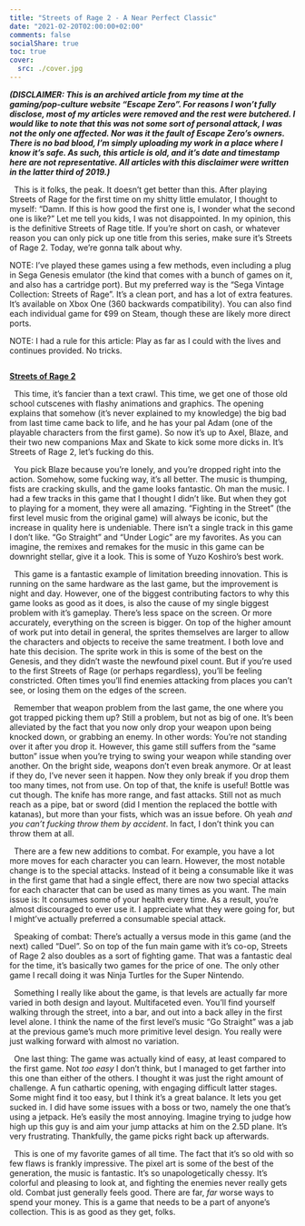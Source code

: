 ```yaml
---
title: "Streets of Rage 2 - A Near Perfect Classic"
date: "2021-02-20T02:00:00+02:00"
comments: false
socialShare: true
toc: true
cover:
  src: ./cover.jpg
---
```


<!-- wp:paragraph -->
<p><strong><em>(DISCLAIMER: This is an archived article from my time at the gaming/pop-culture website “Escape Zero”. For reasons I won’t fully disclose, most of my articles were removed and the rest were butchered. I would like to note that this was not some sort of personal attack, I was not the only one affected. Nor was it the fault of Escape Zero’s owners. There is no bad blood, I’m simply uploading my work in a place where I know it’s safe. As such, this article is old, and it’s date and timestamp here are not representative. All articles with this disclaimer were written in the latter third of 2019.)</em></strong></p>
<!-- /wp:paragraph -->

<!-- wp:paragraph -->
<p>  This is it folks, the peak. It doesn’t get better than this. After playing Streets of Rage for the first time on my shitty little emulator, I thought to myself: “Damn. If this is how good the first one is, I wonder what the second one is like?” Let me tell you kids, I was not disappointed. In my opinion, this is the definitive Streets of Rage title. If you’re short on cash, or whatever reason you can only pick up one title from this series, make sure it’s Streets of Rage 2. Today, we’re gonna talk about why.</p>
<!-- /wp:paragraph -->

<!-- wp:paragraph -->
<p>NOTE: I’ve played these games using a few methods, even including a plug in Sega Genesis emulator (the kind that comes with a bunch of games on it, and also has a cartridge port). But my preferred way is the “Sega Vintage Collection: Streets of Rage”. It’s a clean port, and has a lot of extra features. It’s available on Xbox One (360 backwards compatibility). You can also find each individual game for ¢99 on Steam, though these are likely more direct ports.</p>
<!-- /wp:paragraph -->

<!-- wp:paragraph -->
<p>NOTE: I had a rule for this article: Play as far as I could with the lives and continues provided. No tricks.</p>
<!-- /wp:paragraph -->

<!-- wp:image -->
<figure class="wp-block-image"><img src="https://lh4.googleusercontent.com/7DgvDWtZMNvzpLxL6ugdblNtaqmP7dEfcUtS85mUpAbvIpouUxkJhZ6Yg1uqTNFIWwg5fsyXO40VTHfgKaEblwmk4w9vnkavbNbCp8B8jceAlg6jSzj3E8Xj7_NM_-V6CzPZCqCB" alt=""/></figure>
<!-- /wp:image -->

<!-- wp:paragraph {"align":"center"} -->
<p class="has-text-align-center"><strong><span style="text-decoration: underline;">Streets of Rage 2</span></strong></p>
<!-- /wp:paragraph -->

<!-- wp:paragraph -->
<p>  This time, it’s fancier than a text crawl. This time, we get one of those old school cutscenes with flashy animations and graphics. The opening explains that somehow (it’s never explained to my knowledge) the big bad from last time came back to life, and he has your pal Adam (one of the playable characters from the first game). So now it’s up to Axel, Blaze, and their two new companions Max and Skate to kick some more dicks in. It’s Streets of Rage 2, let’s fucking do this.</p>
<!-- /wp:paragraph -->

<!-- wp:paragraph -->
<p>  You pick Blaze because you’re lonely, and you’re dropped right into the action. Somehow, some fucking way, it’s all better. The music is thumping, fists are cracking skulls, and the game looks fantastic. Oh man the music. I had a few tracks in this game that I thought I didn’t like. But when they got to playing for a moment, they were all amazing. “Fighting in the Street” (the first level music from the original game) will always be iconic, but the increase in quality here is undeniable. There isn’t a single track in this game I don’t like. “Go Straight” and “Under Logic” are my favorites. As you can imagine, the remixes and remakes for the music in this game can be downright stellar, give it a look. This is some of Yuzo Koshiro’s best work.</p>
<!-- /wp:paragraph -->

<!-- wp:paragraph -->
<p>  This game is a fantastic example of limitation breeding innovation. This is running on the same hardware as the last game, but the improvement is night and day. However, one of the biggest contributing factors to why this game looks as good as it does, is also the cause of my single biggest problem with it’s gameplay. There’s less space on the screen. Or more accurately, everything on the screen is bigger. On top of the higher amount of work put into detail in general, the sprites themselves are larger to allow the characters and objects to receive the same treatment. I both love and hate this decision. The sprite work in this is some of the best on the Genesis, and they didn’t waste the newfound pixel count. But if you’re used to the first Streets of Rage (or perhaps regardless), you’ll be feeling constricted. Often times you’ll find enemies attacking from places you can’t see, or losing them on the edges of the screen.</p>
<!-- /wp:paragraph -->

<!-- wp:paragraph -->
<p>  Remember that weapon problem from the last game, the one where you got trapped picking them up? Still a problem, but not as big of one. It’s been alleviated by the fact that you now only drop your weapon upon being knocked down, or grabbing an enemy. In other words: You’re not standing over it after you drop it. However, this game still suffers from the “same button” issue when you’re trying to swing your weapon while standing over another. On the bright side, weapons don’t even break anymore. Or at least if they do, I’ve never seen it happen. Now they only break if you drop them too many times, not from use. On top of that, the knife is useful! Bottle was cut though. The knife has more range, and fast attacks. Still not as much reach as a pipe, bat or sword (did I mention the replaced the bottle with katanas), but more than your fists, which was an issue before. Oh yeah <em>and you can’t fucking throw them by accident</em>. In fact, I don’t think you can throw them at all.</p>
<!-- /wp:paragraph -->

<!-- wp:paragraph -->
<p>  There are a few new additions to combat. For example, you have a lot more moves for each character you can learn. However, the most notable change is to the special attacks. Instead of it being a consumable like it was in the first game that had a single effect, there are now two special attacks for each character that can be used as many times as you want. The main issue is: It consumes some of your health every time. As a result, you’re almost discouraged to ever use it. I appreciate what they were going for, but I might’ve actually preferred a consumable special attack.</p>
<!-- /wp:paragraph -->

<!-- wp:paragraph -->
<p>  Speaking of combat: There’s actually a versus mode in this game (and the next) called “Duel”. So on top of the fun main game with it’s co-op, Streets of Rage 2 also doubles as a sort of fighting game. That was a fantastic deal for the time, it’s basically two games for the price of one. The only other game I recall doing it was Ninja Turtles for the Super Nintendo.</p>
<!-- /wp:paragraph -->

<!-- wp:paragraph -->
<p>  Something I really like about the game, is that levels are actually far more varied in both design and layout. Multifaceted even. You’ll find yourself walking through the street, into a bar, and out into a back alley in the first level alone. I think the name of the first level’s music “Go Straight” was a jab at the previous game’s much more primitive level design. You really were just walking forward with almost no variation.</p>
<!-- /wp:paragraph -->

<!-- wp:paragraph -->
<p>  One last thing: The game was actually kind of easy, at least compared to the first game. Not <em>too easy</em> I don’t think, but I managed to get farther into this one than either of the others. I thought it was just the right amount of challenge. A fun cathartic opening, with engaging difficult latter stages. Some might find it too easy, but I think it’s a great balance. It lets you get sucked in. I did have some issues with a boss or two, namely the one that’s using a jetpack. He’s easily the most annoying. Imagine trying to judge how high up this guy is and aim your jump attacks at him on the 2.5D plane. It’s very frustrating. Thankfully, the game picks right back up afterwards.</p>
<!-- /wp:paragraph -->

<!-- wp:paragraph -->
<p>  This is one of my favorite games of all time. The fact that it’s so old with so few flaws is frankly impressive. The pixel art is some of the best of the generation, the music is fantastic. It’s so unapologetically chessy. It’s colorful and pleasing to look at, and fighting the enemies never really gets old. Combat just generally feels good. There are far, <em>far</em> worse ways to spend your money. This is a game that needs to be a part of anyone’s collection. This is as good as they get, folks.</p>
<!-- /wp:paragraph -->
